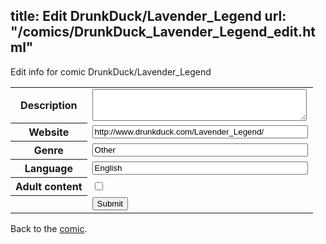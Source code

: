 title: Edit DrunkDuck/Lavender_Legend
url: "/comics/DrunkDuck_Lavender_Legend_edit.html"
---
Edit info for comic DrunkDuck/Lavender_Legend

<form name="comic" action="http://gaepostmail.appspot.com/comic/" method="post">
<table class="comicinfo">
<tr>
<th>Description</th><td><textarea name="description" cols="40" rows="3"></textarea></td>
</tr>
<tr>
<th>Website</th><td><input type="text" name="url" value="http://www.drunkduck.com/Lavender_Legend/" size="40"/></td>
</tr>
<tr>
<th>Genre</th><td><input type="text" name="genre" value="Other" size="40"/></td>
</tr>
<tr>
<th>Language</th><td><input type="text" name="language" value="English" size="40"/></td>
</tr>
<tr>
<th>Adult content</th><td><input type="checkbox" name="adult" value="adult" /></td>
</tr>
<tr>
<th></th><td>
<input type="hidden" name="comic" value="DrunkDuck_Lavender_Legend" />
<input type="submit" name="submit" value="Submit" />
</td>
</tr>
</table>
</form>

Back to the [comic](DrunkDuck_Lavender_Legend.html).
